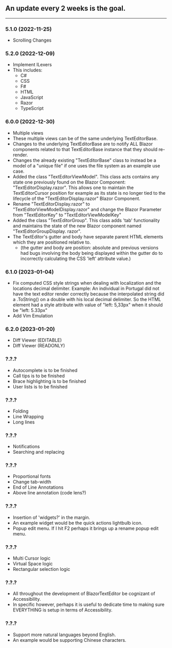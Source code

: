 ## An update every 2 weeks is the goal.

---

### 5.1.0 (2022-11-25)
- Scrolling Changes

### 5.2.0 (2022-12-09)
- Implement ILexers
- This includes:
    - C#
    - CSS
    - F#
    - HTML
    - JavaScript
    - Razor
    - TypeScript

### 6.0.0 (2022-12-30)
- Multiple views
- These multiple views can be of the same underlying TextEditorBase.
- Changes to the underlying TextEditorBase are to notify ALL Blazor components related to that TextEditorBase instance that they should re-render.
- Changes the already existing "TextEditorBase" class to instead be a model of a "unique file" if one uses the file system as an example use case.
- Added the class "TextEditorViewModel". This class acts contains any state one previously found on the Blazor Component: "TextEditorDisplay.razor". This allows one to maintain the TextEditorCursor position for example as its state is no longer tied to the lifecycle of the "TextEditorDisplay.razor" Blazor Component.
- Rename "TextEditorDisplay.razor" to "TextEditorViewModelDisplay.razor" and change the Blazor Parameter from "TextEditorKey" to "TextEditorViewModelKey"
- Added the class "TextEditorGroup". This class adds 'tab' functionality and maintains the state of the new Blazor component named "TextEditorGroupDisplay. razor".
- The TextEditor's gutter and body have separate parent HTML elements which they are positioned relative to.
    - (the gutter and body are position: absolute and previous versions had bugs involving the body being displayed within the gutter do to incorrectly calculating the CSS 'left' attribute value.)

### 6.1.0 (2023-01-04)
- Fix computed CSS style strings when dealing with localization and the locations decimal delimiter. Example: An individual in Portugal did not have the text editor render correctly because the interpolated string did a .ToString() on a double with his local decimal delimiter. So the HTML element had a style attribute with value of "left: 5,33px" when it should be "left: 5.33px"
- Add Vim Emulation

### 6.2.0 (2023-01-20)
- Diff Viewer (EDITABLE)
- Diff Viewer (READONLY)

### ?.?.?
- Autocomplete is to be finished
- Call tips is to be finished
- Brace highlighting is to be finished
- User lists is to be finished

### ?.?.?
- Folding
- Line Wrapping
- Long lines

### ?.?.?
- Notifications
- Searching and replacing

### ?.?.?
- Proportional fonts
- Change tab-width
- End of Line Annotations
- Above line annotation (code lens?)

### ?.?.?
- Insertion of 'widgets?' in the margin.
- An example widget would be the quick actions lightbulb icon.
- Popup edit menu. If I hit F2 perhaps it brings up a rename popup edit menu.

### ?.?.?
- Multi Cursor logic
- Virtual Space logic
- Rectangular selection logic
    
### ?.?.?
- All throughout the development of BlazorTextEditor be cognizant of Accessibility.
- In specific however, perhaps it is useful to dedicate time to making sure EVERYTHING is setup in terms of Accessibility.
    
### ?.?.?
- Support more natural languages
    beyond English.
- An example would be supporting
    Chinese characters.
